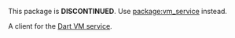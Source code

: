 This package is **DISCONTINUED**.
Use [package:vm_service](https://pub.dev/packages/vm_service) instead.

A client for the [Dart VM service][service api].

[service api]: https://github.com/dart-lang/sdk/blob/master/runtime/vm/service/service.md
